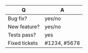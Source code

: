 | Q             | A
| ------------- | ---
| Bug fix?      | yes/no
| New feature?  | yes/no
| Tests pass?   | yes
| Fixed tickets | #1234, #5678
